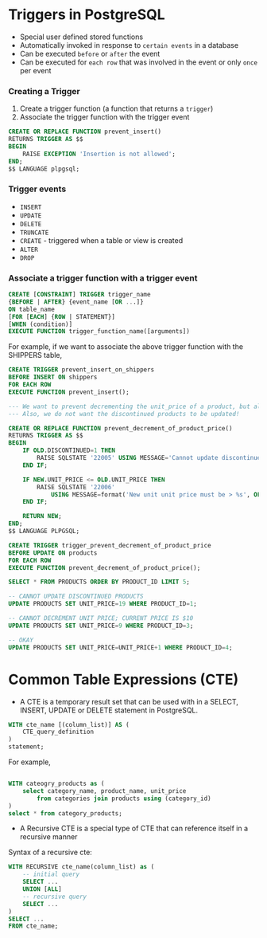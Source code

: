 # Triggers in PostgreSQL

-   Special user defined stored functions
-   Automatically invoked in response to `certain events` in a database
-   Can be executed `before` or `after` the event
-   Can be executed for `each row` that was involved in the event or only `once` per event

### Creating a Trigger

1. Create a trigger function (a function that returns a `trigger`)
1. Associate the trigger function with the trigger event

```sql
CREATE OR REPLACE FUNCTION prevent_insert()
RETURNS TRIGGER AS $$
BEGIN
    RAISE EXCEPTION 'Insertion is not allowed';
END;
$$ LANGUAGE plpgsql;
```

### Trigger events

-   `INSERT`
-   `UPDATE`
-   `DELETE`
-   `TRUNCATE`
-   `CREATE` - triggered when a table or view is created
-   `ALTER`
-   `DROP`

### Associate a trigger function with a trigger event

```sql
CREATE [CONSTRAINT] TRIGGER trigger_name
{BEFORE | AFTER} {event_name [OR ...]}
ON table_name
[FOR [EACH] {ROW | STATEMENT}]
[WHEN (condition)]
EXECUTE FUNCTION trigger_function_name([arguments])
```

For example, if we want to associate the above trigger function with the SHIPPERS table,

```sql
CREATE TRIGGER prevent_insert_on_shippers
BEFORE INSERT ON shippers
FOR EACH ROW
EXECUTE FUNCTION prevent_insert();
```

```sql
--- We want to prevent decrementing the unit_price of a product, but allow the increment of unit_price.
--- Also, we do not want the discontinued products to be updated!

CREATE OR REPLACE FUNCTION prevent_decrement_of_product_price()
RETURNS TRIGGER AS $$
BEGIN
	IF OLD.DISCONTINUED=1 THEN
		RAISE SQLSTATE '22005' USING MESSAGE='Cannot update discontinued products';
	END IF;

	IF NEW.UNIT_PRICE <= OLD.UNIT_PRICE THEN
		RAISE SQLSTATE '22006'
			USING MESSAGE=format('New unit unit price must be > %s', OLD.UNIT_PRICE);
	END IF;

	RETURN NEW;
END;
$$ LANGUAGE PLPGSQL;

CREATE TRIGGER trigger_prevent_decrement_of_product_price
BEFORE UPDATE ON products
FOR EACH ROW
EXECUTE FUNCTION prevent_decrement_of_product_price();

SELECT * FROM PRODUCTS ORDER BY PRODUCT_ID LIMIT 5;

-- CANNOT UPDATE DISCONTINUED PRODUCTS
UPDATE PRODUCTS SET UNIT_PRICE=19 WHERE PRODUCT_ID=1;

-- CANNOT DECREMENT UNIT PRICE; CURRENT PRICE IS $10
UPDATE PRODUCTS SET UNIT_PRICE=9 WHERE PRODUCT_ID=3;

-- OKAY
UPDATE PRODUCTS SET UNIT_PRICE=UNIT_PRICE+1 WHERE PRODUCT_ID=4;
```

# Common Table Expressions (CTE)

-   A CTE is a temporary result set that can be used with in a SELECT, INSERT, UPDATE or DELETE statement in PostgreSQL.

```sql
WITH cte_name [(column_list)] AS (
    CTE_query_definition
)
statement;
```

For example,

```sql

WITH cateogry_products as (
    select category_name, product_name, unit_price
        from categories join products using (category_id)
)
select * from category_products;

```

-   A Recursive CTE is a special type of CTE that can reference itself in a recursive manner

Syntax of a recursive cte:

```sql
WITH RECURSIVE cte_name(column_list) as (
    -- initial query
    SELECT ...
    UNION [ALL]
    -- recursive query
    SELECT ...
)
SELECT ...
FROM cte_name;
```

